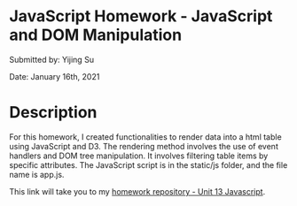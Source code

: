 # **JavaScript Homework - JavaScript and DOM Manipulation**

Submitted by: Yijing Su

Date: January 16th, 2021


# **Description** 

For this homework, I created functionalities to render data into a html table using JavaScript and D3. The rendering method involves the use of event handlers and DOM tree manipulation. It involves filtering table items by specific attributes. The JavaScript script is in the static/js folder, and the file name is app.js.

This link will take you to my [homework repository - Unit 13 Javascript](https://github.com/Dearsu520/databootcamp-homework/tree/master/Unit%2013%20-%20Javascript).